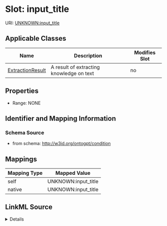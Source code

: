 

# Slot: input_title

URI: [UNKNOWN:input_title](UNKNOWN:input_title)



<!-- no inheritance hierarchy -->





## Applicable Classes

| Name | Description | Modifies Slot |
| --- | --- | --- |
| [ExtractionResult](ExtractionResult.md) | A result of extracting knowledge on text |  no  |







## Properties

* Range: NONE





## Identifier and Mapping Information







### Schema Source


* from schema: http://w3id.org/ontogpt/condition




## Mappings

| Mapping Type | Mapped Value |
| ---  | ---  |
| self | UNKNOWN:input_title |
| native | UNKNOWN:input_title |




## LinkML Source

<details>
```yaml
name: input_title
from_schema: http://w3id.org/ontogpt/condition
rank: 1000
alias: input_title
owner: ExtractionResult
domain_of:
- ExtractionResult

```
</details>